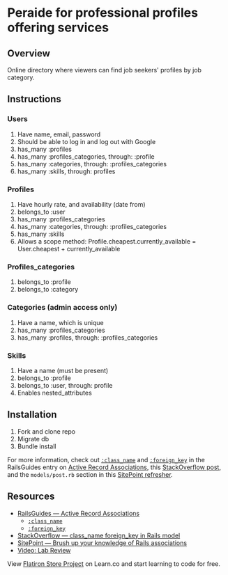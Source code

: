 # Peraide for professional profiles offering services

## Overview
Online directory where viewers can find job seekers' profiles by job category.  

## Instructions

### Users
1. Have name, email, password
2. Should be able to log in and log out with Google
3. has_many :profiles
4. has_many :profiles_categories, through: :profile
5. has_many :categories, through: :profiles_categories
6. has_many :skills, through: profiles

### Profiles
1. Have hourly rate, and availability (date from)
2. belongs_to :user
3. has_many :profiles_categories
4. has_many :categories, through: :profiles_categories
5. has_many :skills
6. Allows a scope method: Profile.cheapest.currently_available = User.cheapest + currently_available

### Profiles_categories
1.	belongs_to :profile
2.	belongs_to :category

### Categories (admin access only)
1. Have a name, which is unique
2. has_many :profiles_categories
3. has_many :profiles, through: :profiles_categories

### Skills
1. Have a name (must be present)
2. belongs_to :profile
3. belongs_to :user, through: profile
4. Enables nested_attributes

## Installation
1. Fork and clone repo
2. Migrate db
3. Bundle install



For more information, check out [`:class_name`][class_name] and [`:foreign_key`][foreign_key] in the RailsGuides entry on [Active Record Associations][RailsGuides], this [StackOverflow post][StackOverflow], and the `models/post.rb` section in this [SitePoint refresher][SitePoint].

## Resources
* [RailsGuides — Active Record Associations][RailsGuides]
  - [`:class_name`][class_name]
  - [`:foreign_key`][foreign_key]
* [StackOverflow — class_name foreign_key in Rails model][StackOverflow]
* [SitePoint — Brush up your knowledge of Rails associations][SitePoint]
* [Video: Lab Review](https://www.youtube.com/watch?v=x_qQCnYPyBk)

[RailsGuides]: http://guides.rubyonrails.org/association_basics.html
[class_name]: http://guides.rubyonrails.org/association_basics.html#options-for-belongs-to-class-name
[foreign_key]: http://guides.rubyonrails.org/association_basics.html#options-for-belongs-to-foreign-key
[StackOverflow]: https://stackoverflow.com/a/41135173
[SitePoint]: https://www.sitepoint.com/brush-up-your-knowledge-of-rails-associations/

<p class='util--hide'>View <a href='https://learn.co/lessons/flatiron-store-project'>Flatiron Store Project</a> on Learn.co and start learning to code for free.</p>
